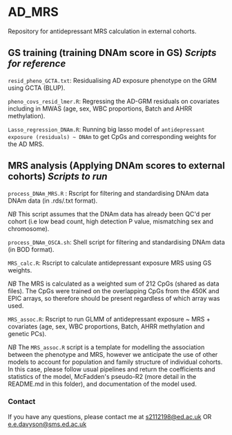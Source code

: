# AD_MRS
Repository for antidepressant MRS calculation in external cohorts. 


## GS training (training DNAm score in GS) *Scripts for reference* 

`resid_pheno_GCTA.txt`: Residualising AD exposure phenotype on the GRM using GCTA (BLUP).

`pheno_covs_resid_lmer.R`: Regressing the AD-GRM residuals on covariates including in MWAS (age, sex, WBC proportions, Batch and AHRR methylation).

`Lasso_regression_DNAm.R`: Running big lasso model of `antidepressant exposure (residuals) ~ DNAm` to get CpGs and corresponding weights for the AD MRS. 

## MRS analysis (Applying DNAm scores to external cohorts) *Scripts to run*

`process_DNAm_MRS.R` : Rscript for filtering and standardising DNAm data  DNAm data (in .rds/.txt format).

*NB* This script assumes that the DNAm data has already been QC'd per cohort (i.e low bead count, high detection P value, mismatching sex and chromosome).

`process_DNAm_OSCA.sh`: Shell script for filtering and standardising DNAm data (in BOD format).

`MRS_calc.R`: Rscript to calculate antidepressant exposure MRS using GS weights.

*NB* The MRS is calculated as a weighted sum of 212 CpGs (shared as data files). The CpGs were trained on the overlapping CpGs from the 450K and EPIC arrays, so therefore should be present regardless of which array was used.

`MRS_assoc.R`: Rscript to run GLMM of antidepressant exposure ~ MRS + covariates (age, sex, WBC proportions, Batch, AHRR methylation and genetic PCs).

*NB* The `MRS_assoc.R` script is a template for modelling the association between the phenotype and MRS, however we anticipate the use of other models to account for population and family structure of individual cohorts. In this case, please follow usual pipelines and return the coefficients and statistics of the model, McFadden's pseudo-R2 (more detail in the README.md in this folder), and documentation of the model used.

### Contact

If you have any questions, please contact me at s2112198@ed.ac.uk OR e.e.davyson@sms.ed.ac.uk
